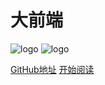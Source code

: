 #  大前端

![logo](https://docsify.js.org/_media/icon.svg ':size=50x100')
![logo](https://docsify.js.org/_media/icon.svg ':size=100')

[GitHub地址](https://github.com/kingcwt)
[开始阅读](/home)